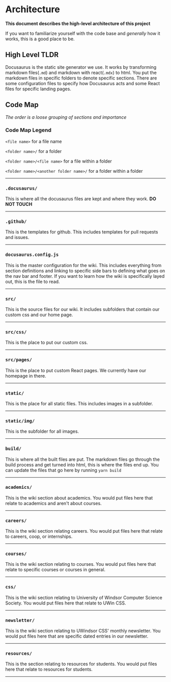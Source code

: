 # Architecture
**This document describes the high-level architecture of this project**

If you want to familiarize yourself with the code base and *generally* how it works, this is a good place to be.

## High Level TLDR

Docusaurus is the static site generator we use. It works by transforming markdown files(`.md`) and markdown with react(`.mdx`) to html. You put the markdown files in specific folders to denote specific sections. There are some configuration files to specify how Docusaurus acts and some React files for specific landing pages.

## Code Map

*The order is a loose grouping of sections and importance*

### Code Map Legend

`<file name>` for a file name

`<folder name>/` for a folder

`<folder name>/<file name>` for a file within a folder

`<folder name>/<another folder name>/` for a folder within a folder

---

### `.docusaurus/`

This is where all the docusaurus files are kept and where they work. **DO NOT TOUCH**

---

### `.github/`

This is the templates for github. This includes templates for pull requests and issues.

---

### `docusaurus.config.js`

This is the master configuration for the wiki. This includes everything from section definitions and linking to specific side bars to defining what goes on the nav bar and footer. If you want to learn how the wiki is specifically layed out, this is the file to read. 

---

### `src/`

This is the source files for our wiki. It includes subfolders that contain our custom css and our home page.

---

### `src/css/`

This is the place to put our custom css.

---

### `src/pages/`

This is the place to put custom React pages. We currently have our homepage in there.

---

###  `static/`

This is the place for all static files. This includes images in a subfolder.

---

### `static/img/`

This is the subfolder for all images.

---

### `build/`

This is where all the built files are put. The markdown files go through the build process and get turned into html, this is where the files end up. You can update the files that go here by running `yarn build`

---

### `academics/`

This is the wiki section about academics. You would put files here that relate to academics and aren't about courses.

---

### `careers/`

This is the wiki section relating careers. You would put files here that relate to careers, coop, or internships. 

---

### `courses/`

This is the wiki section relating to courses. You would put files here that relate to specific courses or courses in general.

---

### `css/`

This is the wiki section relating to University of Windsor Computer Science Society. You would put files here that relate to UWin CSS.

---

### `newsletter/`

This is the wiki section relating to UWindsor CSS' monthly newsletter. You would put files here that are specific dated entries in our newsletter.

---

### `resources/`

This is the section relating to resources for students. You would put files here that relate to resources for students.

---

